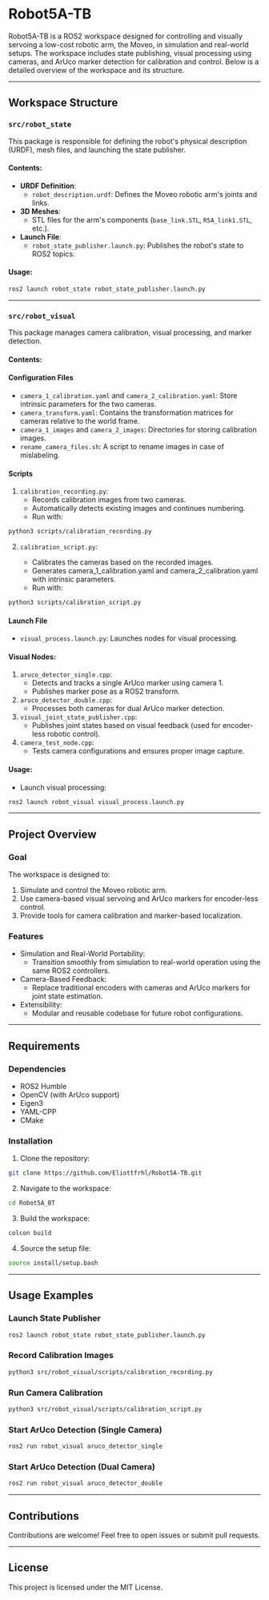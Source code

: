 # Robot5A-TB

Robot5A-TB is a ROS2 workspace designed for controlling and visually servoing a low-cost robotic arm, the Moveo, in simulation and real-world setups. The workspace includes state publishing, visual processing using cameras, and ArUco marker detection for calibration and control. Below is a detailed overview of the workspace and its structure.

---

## Workspace Structure

### `src/robot_state`

This package is responsible for defining the robot's physical description (URDF), mesh files, and launching the state publisher.

#### Contents:
- **URDF Definition**:
  - `robot_description.urdf`: Defines the Moveo robotic arm's joints and links.
- **3D Meshes**:
  - STL files for the arm's components (`base_link.STL`, `R5A_link1.STL`, etc.).
- **Launch File**:
  - `robot_state_publisher.launch.py`: Publishes the robot's state to ROS2 topics.

#### Usage:
```bash
ros2 launch robot_state robot_state_publisher.launch.py
```
--- 
### `src/robot_visual`

This package manages camera calibration, visual processing, and marker detection.
#### Contents:
#### Configuration Files

- `camera_1_calibration.yaml` and `camera_2_calibration.yaml`: Store intrinsic parameters for the two cameras.
- `camera_transform.yaml`: Contains the transformation matrices for cameras relative to the world frame.
- `camera_1_images` and `camera_2_images`: Directories for storing calibration images.
- `rename_camera_files.sh`: A script to rename images in case of mislabeling.

#### Scripts

1. `calibration_recording.py`:
    - Records calibration images from two cameras.
    - Automatically detects existing images and continues numbering.
    - Run with:
```bash
python3 scripts/calibration_recording.py
```
2. `calibration_script.py`:

    - Calibrates the cameras based on the recorded images.
    - Generates camera_1_calibration.yaml and camera_2_calibration.yaml with intrinsic parameters.
    - Run with:
```bash
python3 scripts/calibration_script.py
```
#### Launch File

- `visual_process.launch.py`: Launches nodes for visual processing.

#### Visual Nodes:

1. `aruco_detector_single.cpp`:
    - Detects and tracks a single ArUco marker using camera 1.
    - Publishes marker pose as a ROS2 transform.
2. `aruco_detector_double.cpp`:
    - Processes both cameras for dual ArUco marker detection.
3. `visual_joint_state_publisher.cpp`:
    - Publishes joint states based on visual feedback (used for encoder-less robotic control).
4. `camera_test_node.cpp`:
    - Tests camera configurations and ensures proper image capture.

#### Usage:

- Launch visual processing:
```bash
ros2 launch robot_visual visual_process.launch.py
```
---
## Project Overview
### Goal

The workspace is designed to:

1. Simulate and control the Moveo robotic arm.
2. Use camera-based visual servoing and ArUco markers for encoder-less control.
3. Provide tools for camera calibration and marker-based localization.

### Features

- Simulation and Real-World Portability:
    - Transition smoothly from simulation to real-world operation using the same ROS2 controllers.
- Camera-Based Feedback:
    - Replace traditional encoders with cameras and ArUco markers for joint state estimation.
- Extensibility:
    - Modular and reusable codebase for future robot configurations.
---
## Requirements
### Dependencies

- ROS2 Humble
- OpenCV (with ArUco support)
- Eigen3
- YAML-CPP
- CMake

### Installation

1. Clone the repository:
```bash
git clone https://github.com/Eliottfrhl/Robot5A-TB.git
```
2. Navigate to the workspace:
```bash
cd Robot5A_BT
```
3. Build the workspace:
```bash
colcon build
```
4. Source the setup file:
```bash
source install/setup.bash
```
---
## Usage Examples
### Launch State Publisher
```bash
ros2 launch robot_state robot_state_publisher.launch.py
```
### Record Calibration Images
```bash
python3 src/robot_visual/scripts/calibration_recording.py
```
### Run Camera Calibration
```bash
python3 src/robot_visual/scripts/calibration_script.py
```
### Start ArUco Detection (Single Camera)
```bash
ros2 run robot_visual aruco_detector_single
```
### Start ArUco Detection (Dual Camera)
```bash
ros2 run robot_visual aruco_detector_double
```
---
## Contributions

Contributions are welcome! Feel free to open issues or submit pull requests.

---
## License

This project is licensed under the MIT License.